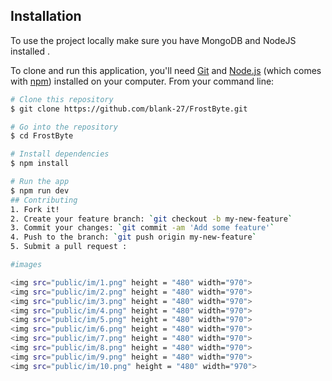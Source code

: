 ## Installation
To use the project locally make sure you have MongoDB and NodeJS installed .

To clone and run this application, you'll need [Git](https://git-scm.com) and [Node.js](https://nodejs.org/en/download/) (which comes with [npm](http://npmjs.com)) installed on your computer. From your command line:

```bash
# Clone this repository
$ git clone https://github.com/blank-27/FrostByte.git

# Go into the repository
$ cd FrostByte

# Install dependencies
$ npm install

# Run the app
$ npm run dev
## Contributing
1. Fork it!
2. Create your feature branch: `git checkout -b my-new-feature`
3. Commit your changes: `git commit -am 'Add some feature'`
4. Push to the branch: `git push origin my-new-feature`
5. Submit a pull request :

#images

<img src="public/im/1.png" height = "480" width="970">
<img src="public/im/2.png" height = "480" width="970">
<img src="public/im/3.png" height = "480" width="970">
<img src="public/im/4.png" height = "480" width="970">
<img src="public/im/5.png" height = "480" width="970">
<img src="public/im/6.png" height = "480" width="970">
<img src="public/im/7.png" height = "480" width="970">
<img src="public/im/8.png" height = "480" width="970">
<img src="public/im/9.png" height = "480" width="970">
<img src="public/im/10.png" height = "480" width="970">

